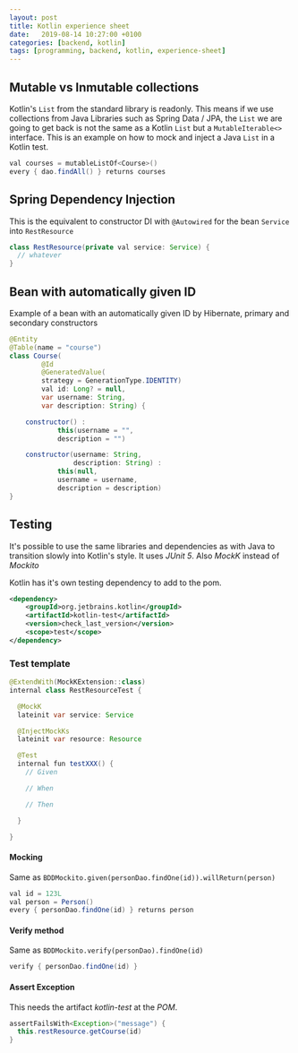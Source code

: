 ```yaml
---
layout: post
title: Kotlin experience sheet
date:   2019-08-14 10:27:00 +0100
categories: [backend, kotlin]
tags: [programming, backend, kotlin, experience-sheet]
---
```

## Mutable vs Inmutable collections
Kotlin's `List` from the standard library is readonly. This means if we use collections from Java Libraries such as Spring Data / JPA, the `List` we are going to get back is not the same as a Kotlin `List` but a `MutableIterable<>` interface.
This is an example on how to mock and inject a Java `List` in a Kotlin test.  
~~~ java
val courses = mutableListOf<Course>()
every { dao.findAll() } returns courses
~~~

## Spring Dependency Injection
This is the equivalent to constructor DI with `@Autowired` for the bean `Service` into `RestResource`
~~~ java
class RestResource(private val service: Service) {
  // whatever
}
~~~

<!--more-->

## Bean with automatically given ID
Example of a bean with an automatically given ID by Hibernate, primary and secondary constructors
~~~ java
@Entity
@Table(name = "course")
class Course(
        @Id
        @GeneratedValue(
        strategy = GenerationType.IDENTITY)
        val id: Long? = null,
        var username: String,
        var description: String) {

    constructor() :
            this(username = "",
            description = "")

    constructor(username: String,
                description: String) :
            this(null,
            username = username,
            description = description)
}
~~~

## Testing  
It's possible to use the same libraries and dependencies as with Java to transition slowly into Kotlin's style. It uses _JUnit 5_. Also _MockK_ instead of _Mockito_

Kotlin has it's own testing dependency to add to the pom.
~~~ xml
<dependency>
    <groupId>org.jetbrains.kotlin</groupId>
    <artifactId>kotlin-test</artifactId>
    <version>check_last_version</version>
    <scope>test</scope>
</dependency>
~~~

### Test template
~~~ java
@ExtendWith(MockKExtension::class)
internal class RestResourceTest {

  @MockK
  lateinit var service: Service

  @InjectMockKs
  lateinit var resource: Resource

  @Test
  internal fun testXXX() {
    // Given

    // When  

    // Then  

  }

}
~~~

#### Mocking
Same as `BDDMockito.given(personDao.findOne(id)).willReturn(person)`
~~~ java
val id = 123L
val person = Person()  
every { personDao.findOne(id) } returns person
~~~

#### Verify method
Same as `BDDMockito.verify(personDao).findOne(id)`
~~~ java
verify { personDao.findOne(id) }
~~~

#### Assert Exception
This needs the artifact _kotlin-test_ at the _POM_.
~~~ java
assertFailsWith<Exception>("message") {
  this.restResource.getCourse(id)
}
~~~
